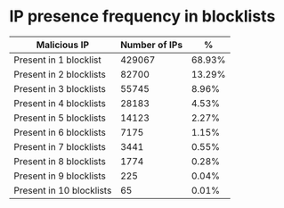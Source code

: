 # IP presence frequency in blocklists
| Malicious IP | Number of IPs | % |
|----|----|----|
| Present in 1 blocklist | 429067 | 68.93% |
| Present in 2 blocklists | 82700 | 13.29% |
| Present in 3 blocklists | 55745 | 8.96% |
| Present in 4 blocklists | 28183 | 4.53% |
| Present in 5 blocklists | 14123 | 2.27% |
| Present in 6 blocklists | 7175 | 1.15% |
| Present in 7 blocklists | 3441 | 0.55% |
| Present in 8 blocklists | 1774 | 0.28% |
| Present in 9 blocklists | 225 | 0.04% |
| Present in 10 blocklists | 65 | 0.01% |
